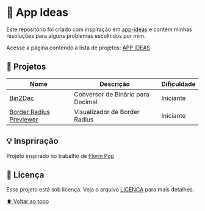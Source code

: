 # 🎯 App Ideas
Este repositório foi criado com inspiração em [app-ideas](https://github.com/florinpop17/app-ideas) e contém minhas resoluções para alguns problemas escolhidos por mim.

Acesse a página contendo a lista de projetos: [APP IDEAS](https://lucashenrique-dev.github.io/app-ideas/)

## 📖 Projetos

Nome | Descrição | Dificuldade
|---|---|---
[Bin2Dec](projects/Bin2Dec) | Conversor de Binário para Decimal | Iniciante
[Border Radius Previewer](projects/Border-radius_Previewer) | Visualizador de Border Radius | Iniciante

## 💡 Inspriração
Projeto inspirado no trabalho de [Florin Pop](https://github.com/florinpop17)

## 📝 Licença

Esse projeto está sob licença. Veja o arquivo [LICENÇA](LICENSE) para mais detalhes.

[⬆ Voltar ao topo](#-app-ideas)
